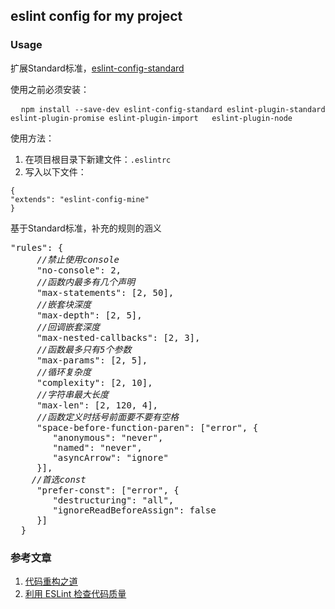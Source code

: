 ##  eslint config for my project
### Usage
<p>扩展Standard标准，<a href="https://www.npmjs.com/package/eslint-config-standard">eslint-config-standard</a></p>
<p>使用之前必须安装：</p>
<pre>
  <code>npm install --save-dev eslint-config-standard eslint-plugin-standard eslint-plugin-promise eslint-plugin-import   eslint-plugin-node</code></pre>
<p></p>
<p>使用方法：</p>
<ol>
<li>在项目根目录下新建文件：<code>.eslintrc</code></li>
<li>写入以下文件：</li>
</ol>
<pre>
<code>{</code>
<code>"extends": "eslint-config-mine"</code>
<code>}</code>
</pre>
<p>基于Standard标准，补充的规则的涵义</p>
<pre>
"rules": {
     <em>//禁止使用console</em>
     "no-console": 2,
     <em>//函数内最多有几个声明</em>
     "max-statements": [2, 50],
     <em>//嵌套块深度</em>
     "max-depth": [2, 5],
     <em>//回调嵌套深度</em>
     "max-nested-callbacks": [2, 3],
     <em>//函数最多只有5个参数</em>
     "max-params": [2, 5],
     <em>//循环复杂度</em>
     "complexity": [2, 10],
     <em>//字符串最大长度</em>
     "max-len": [2, 120, 4],
     <em>//函数定义时括号前面要不要有空格</em>
     "space-before-function-paren": ["error", {
        "anonymous": "never",
        "named": "never",
        "asyncArrow": "ignore"
     }],
    <em>//首选const</em>
     "prefer-const": ["error", {
        "destructuring": "all",
        "ignoreReadBeforeAssign": false
     }]
  }
</pre>

### 参考文章
<ol>
  <li>
    <a href="https://mp.weixin.qq.com/s/vn5BH51CK9F1EDq7gIDODQ">代码重构之道</a>
  </li>
  <li>
    <a href="http://morning.work/page/maintainable-nodejs/getting-started-with-eslint.html">利用 ESLint 检查代码质量</a>
  </li>
</ol>

